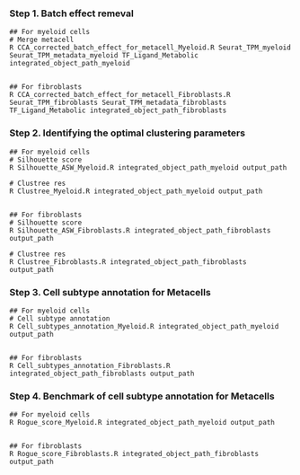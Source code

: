 ### Step 1. Batch effect remeval 
    ## For myeloid cells
    # Merge metacell  
    R CCA_corrected_batch_effect_for_metacell_Myeloid.R Seurat_TPM_myeloid Seurat_TPM_metadata_myeloid TF_Ligand_Metabolic integrated_object_path_myeloid


    ## For fibroblasts
    R CCA_corrected_batch_effect_for_metacell_Fibroblasts.R Seurat_TPM_fibroblasts Seurat_TPM_metadata_fibroblasts TF_Ligand_Metabolic integrated_object_path_fibroblasts

### Step 2. Identifying the optimal clustering parameters
    ## For myeloid cells
    # Silhouette score
    R Silhouette_ASW_Myeloid.R integrated_object_path_myeloid output_path

    # Clustree res
    R Clustree_Myeloid.R integrated_object_path_myeloid output_path


    ## For fibroblasts
    # Silhouette score
    R Silhouette_ASW_Fibroblasts.R integrated_object_path_fibroblasts output_path

    # Clustree res
    R Clustree_Fibroblasts.R integrated_object_path_fibroblasts output_path

### Step 3. Cell subtype annotation for Metacells
    ## For myeloid cells
    # Cell subtype annotation 
    R Cell_subtypes_annotation_Myeloid.R integrated_object_path_myeloid output_path


    ## For fibroblasts
    R Cell_subtypes_annotation_Fibroblasts.R integrated_object_path_fibroblasts output_path

### Step 4. Benchmark of cell subtype annotation for Metacells
    ## For myeloid cells
    R Rogue_score_Myeloid.R integrated_object_path_myeloid output_path
    

    ## For fibroblasts
    R Rogue_score_Fibroblasts.R integrated_object_path_fibroblasts output_path

